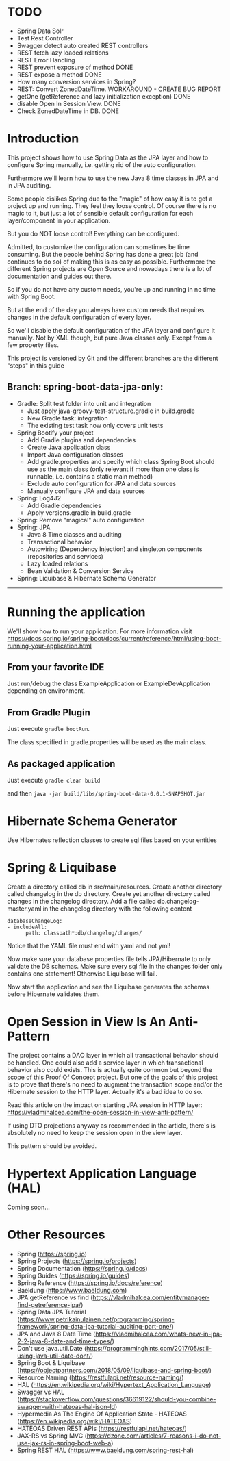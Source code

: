 
# TODO

- Spring Data Solr
- Test Rest Controller
- Swagger detect auto created REST controllers
- REST fetch lazy loaded relations
- REST Error Handling
- REST prevent exposure of method DONE
- REST expose a method DONE
- How many conversion services in Spring?
- REST: Convert ZonedDateTime. WORKAROUND - CREATE BUG REPORT
- getOne (getReference and lazy initialization exception) DONE
- disable Open In Session View. DONE
- Check ZonedDateTime in DB. DONE

# Introduction

This project shows how to use Spring Data as the JPA layer and how to configure Spring manually, i.e. getting rid of the auto configuration.

Furthermore we'll learn how to use the new Java 8 time classes in JPA and in JPA auditing.

Some people dislikes Spring due to the "magic" of how easy it is to get a project up and running.
They feel they loose control.
Of course there is no magic to it, but just a lot of sensible default configuration for each layer/component in your application.

But you do NOT loose control! Everything can be configured.

Admitted, to customize the configuration can sometimes be time consuming.
But the people behind Spring has done a great job (and continues to do so) of making this is as easy as possible.
Furthermore the different Spring projects are Open Source and nowadays there is a lot of documentation and guides out there.

So if you do not have any custom needs, you're up and running in no time with Spring Boot.

But at the end of the day you always have custom needs that requires changes in the default configuration of every layer.

So we'll disable the default configuration of the JPA layer and configure it manually.
Not by XML though, but pure Java classes only. Except from a few property files.

This project is versioned by Git and the different branches are the different "steps" in this guide

## Branch: spring-boot-data-jpa-only:

- Gradle: Split test folder into unit and integration
    - Just apply java-groovy-test-structure.gradle in build.gradle
    - New Gradle task: integration
    - The existing test task now only covers unit tests
- Spring Bootify your project
    - Add Gradle plugins and dependencies
    - Create Java application class
    - Import Java configuration classes
    - Add gradle.properties and specify which class Spring Boot should use as the main class (only relevant if more than one class is runnable, i.e. contains a static main method)
    - Exclude auto configuration for JPA and data sources
    - Manually configure JPA and data sources    
- Spring: Log4J2
    - Add Gradle dependencies
    - Apply versions.gradle in build.gradle
- Spring: Remove "magical" auto configuration
- Spring: JPA
    - Java 8 Time classes and auditing
    - Transactional behavior
    - Autowiring (Dependency Injection) and singleton components (repositories and services)
    - Lazy loaded relations
    - Bean Validation & Conversion Service
- Spring: Liquibase & Hibernate Schema Generator

-----


# Running the application

We'll show how to run your application.
For more information visit https://docs.spring.io/spring-boot/docs/current/reference/html/using-boot-running-your-application.html

## From your favorite IDE

Just run/debug the class ExampleApplication or ExampleDevApplication depending on environment.

## From Gradle Plugin

Just execute `gradle bootRun`.

The class specified in gradle.properties will be used as the main class.

## As packaged application

Just execute `gradle clean build`

and then `java -jar build/libs/spring-boot-data-0.0.1-SNAPSHOT.jar`

# Hibernate Schema Generator

Use Hibernates reflection classes to create sql files based on your entities

# Spring & Liquibase

Create a directory called db in src/main/resources.
Create another directory called changelog in the db directory.
Create yet another directory called changes in the changelog directory.
Add a file called db.changelog-master.yaml in the changelog directory with the following content

```
databaseChangeLog:
- includeAll:
      path: classpath*:db/changelog/changes/
```

Notice that the YAML file must end with yaml and not yml!

Now make sure your database properties file tells JPA/Hibernate to only validate the DB schemas.
Make sure every sql file in the changes folder only contains one statement! Otherwise Liquibase will fail.

Now start the application and see the Liquibase generates the schemas before Hibernate validates them.


# Open Session in View Is An Anti-Pattern

The project contains a DAO layer in which all transactional behavior should be handled.
One could also add a service layer in which transactional behavior also could exists.
This is actually quite common but beyond the scope of this Proof Of Concept project.
But one of the goals of this project is to prove that there's no need to augment the transaction scope and/or the Hibernate session to the HTTP layer.
Actually it's a bad idea to do so. 

Read this article on the impact on starting JPA session in HTTP layer:
https://vladmihalcea.com/the-open-session-in-view-anti-pattern/

If using DTO projections anyway as recommended in the article, there's is absolutely no need to keep the session open in the view layer.

This pattern should be avoided.

# Hypertext Application Language (HAL)

Coming soon...

# Other Resources

- Spring (https://spring.io)
- Spring Projects (https://spring.io/projects)
- Spring Documentation (https://spring.io/docs)
- Spring Guides (https://spring.io/guides)
- Spring Reference (https://spring.io/docs/reference)
- Baeldung (https://www.baeldung.com)
- JPA getReference vs find (https://vladmihalcea.com/entitymanager-find-getreference-jpa/)
- Spring Data JPA Tutorial (https://www.petrikainulainen.net/programming/spring-framework/spring-data-jpa-tutorial-auditing-part-one/)
- JPA and Java 8 Date Time (https://vladmihalcea.com/whats-new-in-jpa-2-2-java-8-date-and-time-types/)
- Don't use java.util.Date (https://programminghints.com/2017/05/still-using-java-util-date-dont/)
- Spring Boot & Liquibase (https://objectpartners.com/2018/05/09/liquibase-and-spring-boot/)
- Resource Naming (https://restfulapi.net/resource-naming/)
- HAL (https://en.wikipedia.org/wiki/Hypertext_Application_Language)
- Swagger vs HAL (https://stackoverflow.com/questions/36619122/should-you-combine-swagger-with-hateoas-hal-json-ld)
- Hypermedia As The Engine Of Application State - HATEOAS (https://en.wikipedia.org/wiki/HATEOAS)
- HATEOAS Driven REST APIs (https://restfulapi.net/hateoas/)
- JAX-RS vs Spring MVC (https://dzone.com/articles/7-reasons-i-do-not-use-jax-rs-in-spring-boot-web-a)
- Spring REST HAL (https://www.baeldung.com/spring-rest-hal)
